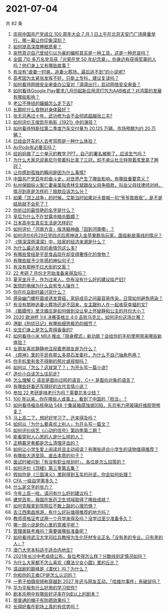 # 2021-07-04

共 82 条

<!-- BEGIN -->
<!-- 最后更新时间 Sun Jul 04 2021 11:01:47 GMT+0800 (China Standard Time) -->

1. [庆祝中国共产党成立 100 周年大会 7 月 1
   日上午在北京天安门广场隆重举行，哪一幕让你印象深刻？](https://www.zhihu.com/question/469219832)
2. [如何提高深度睡眠质量？](https://www.zhihu.com/question/21367788)
3. [突然意识自己曾经引以为豪的编程其实是一种工具，这是一种悲哀吗？](https://www.zhihu.com/question/469223256)
4. [全国 710 多万名党员获「光荣在党 50
   年纪念章」，你身边有获得奖章的人吗？他们身上又有哪些故事？](https://www.zhihu.com/question/469220759)
5. [有没有“虐妻一时爽，追妻火葬场，最后追不到”的小说呢?](https://www.zhihu.com/question/397071668)
6. [高考因为太紧张发挥不好，只能上专科，建议复读吗？](https://www.zhihu.com/question/468480228)
7. [如何看待网络安全审查办公室对「滴滴出行」启动网络安全审查？](https://www.zhihu.com/question/469590210)
8. [如何看待Google
   Play要求八月份起新应用须打包为AAB格式？对鸿蒙的发展有哪些影响？](https://www.zhihu.com/question/469588431)
9. [老公不挣钱的婚姻怎么走下去?](https://www.zhihu.com/question/374704037)
10. [长期吃什么食物对身体最好？](https://www.zhihu.com/question/455630164)
11. [张无忌再过十年，武功修为会不会彻底超越张三丰?](https://www.zhihu.com/question/458327600)
12. [如何评价王俊凯在电影《1921》中的演技？](https://www.zhihu.com/question/468558447)
13. [如何看待特斯拉第二季度汽车交付量为 20.125 万辆，市场预期为约 20
    万辆？](https://www.zhihu.com/question/469602719)
14. [已经会开车的人去考驾照是一种什么体验？](https://www.zhihu.com/question/61195942)
15. [AirPods有必要买吗？](https://www.zhihu.com/question/465884888)
16. [给妈妈做了三个单元的教学 PPT，自己的署名被删了，应该生气吗？](https://www.zhihu.com/question/466380653)
17. [为什么大家总说奥尼尔带着科比拿了三冠，却不承认杜兰特带着库里拿了两冠？](https://www.zhihu.com/question/466820448)
18. [让你感到孤独的瞬间是因为什么事情?](https://www.zhihu.com/question/465940944)
19. [中国共产党百年的奋斗史，对世界产生了哪些影响，有哪些重要意义？](https://www.zhihu.com/question/469274581)
20. [杭州保姆纵火案亡妻亲属指责林生斌跟岳父母争赔款，叫岳父母找律师对峙，情况到底是怎样的？赔款应该怎么分？](https://www.zhihu.com/question/469306984)
21. [如果「顶上战争」的时候，艾斯当时如果对卡普喊一句“爷爷救救我”，是不是结局就不会死了？](https://www.zhihu.com/question/275781764)
22. [你听过的最惊艳的名字是什么？](https://www.zhihu.com/question/265694919)
23. [皇后为什么不在甘露寺暗杀甄嬛？](https://www.zhihu.com/question/323782581)
24. [日本高中生真实生活是怎样的?](https://www.zhihu.com/question/358652855)
25. [如何评价「河南方言」版洗脑神曲「回到河南嘞」？](https://www.zhihu.com/question/469090177)
26. [如何评价6月29日早四点后原神进入金苹果群岛玩家，面临新故事线的情况？](https://www.zhihu.com/question/468978856)
27. [《情深深雨濛濛》中，陆家的经济来源是什么？](https://www.zhihu.com/question/54479741)
28. [为什么最近吴京的表情包这么多?](https://www.zhihu.com/question/459051105)
29. [有哪些曾经是平民食品现在却变得奢侈化的食物？](https://www.zhihu.com/question/468524945)
30. [有哪些赋予少年感的神仙句子？](https://www.zhihu.com/question/464697831)
31. [有没有那种不烂大街的文案？](https://www.zhihu.com/question/466067005)
32. [22 考研 7 月份才开始准备来得及吗？](https://www.zhihu.com/question/461398813)
33. [夏天坐月子，作为过来人，你有没有什么好的建议给产妇?](https://www.zhihu.com/question/460231954)
34. [医院的电梯为什么会有专人操作？](https://www.zhihu.com/question/275348817)
35. [你在吃自助时最讨厌什么？](https://www.zhihu.com/question/63212359)
36. [感染幽门螺杆菌或诱发胃癌，家庭成员之间最容易传染，日常如何避免感染？](https://www.zhihu.com/question/469701438)
37. [有没有那种追妻火葬场还追不回来，女主跟别人在一起收获幸福的文?](https://www.zhihu.com/question/408254252)
38. [《甄嬛传》里沈眉庄是如何做到没让皇上怀疑静和公主的月份大小？](https://www.zhihu.com/question/451619488)
39. [2020 欧洲杯 1/4 决赛英格兰 4:0
    击败乌克兰，如何评价这场比赛？](https://www.zhihu.com/question/469893448)
40. [港剧《刑侦日记》有哪些细思极恐的细节？](https://www.zhihu.com/question/465226369)
41. [女生们身上是怎么弄得香香的?](https://www.zhihu.com/question/285951733)
42. [如何看待小米 MIUI
    推出「隐身模式」新功能？会给你的手机使用带来哪些新体验？](https://www.zhihu.com/question/469242892)
43. [女朋友喜欢静静地注视着男朋友是为什么？](https://www.zhihu.com/question/309919749)
44. [《原神》里的平民有那么多原石发委托，为什么不自己抽角色用？](https://www.zhihu.com/question/462697256)
45. [你手机里有舍不得删的照片或视频吗？](https://www.zhihu.com/question/312849874)
46. [如何以「怎么？这就哭了？」为开头写一篇小说?](https://www.zhihu.com/question/453484837)
47. [造价小白该怎么往前走?](https://www.zhihu.com/question/459896991)
48. [怎么理解 C 语言是面向过程的语言，C++ 是面向对象的语言？](https://www.zhihu.com/question/24425316)
49. [有哪些好看还写得好的古代言情小说？](https://www.zhihu.com/question/305808724)
50. [参加 22 考研是啃老行为吗？需要花多少钱？](https://www.zhihu.com/question/469453406)
51. [100 年以来，你在哪些人或事上，看到了中国的「担当」？](https://www.zhihu.com/question/469083054)
52. [如何看待福岛核电站 548
    个集装箱腐蚀或凹陷，东京电力用玻璃纤维胶带修复？](https://www.zhihu.com/question/469544314)
53. [马上高二了，想好好学习了，还来得及吗？](https://www.zhihu.com/question/464340442)
54. [如何以「为什么要喜欢上别人」为开头写一篇文？](https://www.zhihu.com/question/443120413)
55. [如何评价综艺《心动的信号》第四季第二期？](https://www.zhihu.com/question/469588792)
56. [能看穿别人心思的人是什么样的人？](https://www.zhihu.com/question/27095943)
57. [正畸戴牙套都是怎么清理牙齿的？](https://www.zhihu.com/question/458630145)
58. [如何让小学生爱上阅读并且主动阅读？有哪些适合小学生的读物值得推荐？](https://www.zhihu.com/question/20298114)
59. [有哪些大道至简、直击本质的句子？](https://www.zhihu.com/question/466361764)
60. [面试时被问到「有没有职业规划时」，各位是怎么回答的？](https://www.zhihu.com/question/19850945)
61. [如何评价《顶楼》第三季第五集？](https://www.zhihu.com/question/469569647)
62. [假如你是《三国演义》里刚得到玉玺的孙坚，你会如何处理？](https://www.zhihu.com/question/468740811)
63. [CFA 一级自学需多久？](https://www.zhihu.com/question/46129772)
64. [什么是文字的张力？](https://www.zhihu.com/question/20815158)
65. [今年上高一啦，请问有什么好的建议吗？](https://www.zhihu.com/question/467877062)
66. [建党百年，我国在医药卫生领域取得了哪些成就？](https://www.zhihu.com/question/468756547)
67. [如何克服拿到驾照后不敢上路的心理恐惧？](https://www.zhihu.com/question/378244895)
68. [去江西南昌旅游，有什么好玩值得推荐的地方吗？](https://www.zhihu.com/question/348057500)
69. [教师资格证考试用一个月学来得及吗？没学过至少准备多久？](https://www.zhihu.com/question/412569772)
70. [哪一部小说是你心里的意难平呢？](https://www.zhihu.com/question/467675119)
71. [管理类联考难吗？需要做哪些准备呢？](https://www.zhihu.com/question/339992123)
72. [如何看待武汉大学邓红兵教授为生化环材专业正名「没有差的专业，只有差的人」?](https://www.zhihu.com/question/469600953)
73. [澳门大学本科适不适合内地生?](https://www.zhihu.com/question/371477684)
74. [2021年长沙中考成绩公布，各位考得怎么样？分数线划定情况如何？](https://www.zhihu.com/question/469625668)
75. [为什么大家都不怎么喜欢《魔法少女小圆》里的丘比？](https://www.zhihu.com/question/37154229)
76. [谍战剧的巅峰是《潜伏》吗？为什么？](https://www.zhihu.com/question/467430277)
77. [你和你的王者CP是怎么认识的？](https://www.zhihu.com/question/465183546)
78. [一男子拍摄视频称穿越到 2027
    年还与网友互动，「哈维尔事件」有破绽吗？](https://www.zhihu.com/question/466675842)
79. [华为平板有什么好用的学习软件?](https://www.zhihu.com/question/310728794)
80. [剧本杀圈中有哪些好评率在9成以上的剧本？](https://www.zhihu.com/question/376559705)
81. [带普通的帽子有防晒效果吗？](https://www.zhihu.com/question/444213755)
82. [长得好看在职场上真的有优势吗？](https://www.zhihu.com/question/461972771)

<!-- END -->
